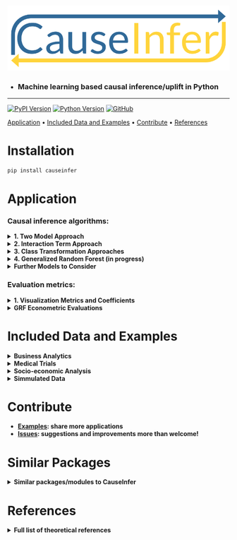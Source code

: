<div align="center">
  <a href="https://github.com/andrewtavis/causeinfer"><img src="https://raw.githubusercontent.com/andrewtavis/causeinfer/master/resources/causeinfer_logo.png"></a>
</div>

- ### Machine learning based causal inference/uplift in Python
------------------------------------------------------

[![PyPI Version](https://badge.fury.io/py/causeinfer.svg)](https://pypi.org/project/causeinfer/)
[![Python Version](https://img.shields.io/badge/python-3.5%20%7C%203.6%20%7C%203.7-blue.svg)](https://pypi.org/project/causeinfer/)
[![GitHub](https://img.shields.io/github/license/andrewtavis/causeinfer.svg)](https://github.com/andrewtavis/causeinfer/blob/master/LICENSE)

[Application](#application) •
[Included Data and Examples](#included-data-and-examples) •
[Contribute](#contribute) •
[References](#references)

# Installation
```bash
pip install causeinfer
```

# Application

<!---
### Standard algorithms: (Once another advanced algorithm is added)
-->

### Causal inference algorithms:
<details><summary><strong>1. Two Model Approach<strong></summary>
<p>

- Separate models for treatment and control groups are trained and combined to derive average treatment effects (Hansotia, 2002).

```python
from causeinfer.standard_algorithms import TwoModel
from sklearn.ensemble import RandomForestClassifier

tm = TwoModel(treatment_model=RandomForestClassifier(),
              control_model=RandomForestClassifier())
tm.fit(X=X_train, y=y_train, w=w_train)

# An array of predictions given a treatment and control model
tm_preds = tm.predict(X=X_test)
# An array of predicted treatment class proabailities given models
tm_probas = tm.predict_proba(X=X_test)
```

</p>
</details>

<details><summary><strong>2. Interaction Term Approach<strong></summary>
<p>

<div align="center">
  <img src="https://raw.githubusercontent.com/andrewtavis/causeinfer/master/resources/interaction_term_data.png" width="720" height="282">
</div>

- An interaction term between treatment and covariates is added to the data to allow for a basic single model application (Lo, 2002).

```python
from causeinfer.standard_algorithms import InteractionTerm
from sklearn.ensemble import RandomForestClassifier

it = InteractionTerm(model=RandomForestClassifier())
it.fit(X=X_train, y=y_train, w=w_train)

# An array of predictions given a treatment and control interaction term
it_preds = it.predict(X=X_test)
# An array of predicted treatment class proabailities given interaction terms
it_probas = it.predict_proba(X=X_test)
```

</p>
</details>

<details><summary><strong>3. Class Transformation Approaches<strong></summary>
<p>

<div align="center">
  <img src="https://raw.githubusercontent.com/andrewtavis/causeinfer/master/resources/new_known_unknown_classes.png" width="720" height="405">
</div>

- Units are categorized into two or four classes to derive treatment effects from favorable class attributes (Lai, 2006; Kane, et al, 2014; Shaar, et al, 2016).

```python
# Binary Class Transformation
from causeinfer.standard_algorithms import BinaryClassTransformation
from sklearn.ensemble import RandomForestClassifier

bct = BinaryClassTransformation(model=RandomForestClassifier(), 
                                regularize=True)
bct.fit(X=X_train, y=y_train, w=w_train)

# An array of predicted proabailities (P(Favorable Class), P(Unfavorable Class))
bct_probas = bct.predict_proba(X=X_test)
```

```python
# Quaternary Class Transformation
from causeinfer.standard_algorithms import QuaternaryClassTransformation
from sklearn.ensemble import RandomForestClassifier

qct = QuaternaryClassTransformation(model=RandomForestClassifier(), 
                                    regularize=True)
qct.fit(X=X_train, y=y_train, w=w_train)

# An array of predicted proabailities (P(Favorable Class), P(Unfavorable Class))
qct_probas = qct.predict_proba(X=X_test)
```

</p>
</details>

<!---
### Advanced algorithms: (Once another advanced algorithm is added)
-->

<details><summary><strong>4. Generalized Random Forest (in progress)<strong></summary>
<p>

- A wrapper application of honest causalaity based splitting random forests - via the R/C++ [grf](https://github.com/grf-labs/grf) (Athey, Tibshirani, and Wager, 2019).

```python
# Example code in progress
```

</p>
</details>

<details><summary><strong>Further Models to Consider<strong></summary>
<p>

- Under consideration for inclusion in CauseInfer:
  - Reflective and Pessimistic Uplift - Shaar, et al (2016)
  - The X-Learner - Kunzel, et al (2019)
  - The R-Learner - Nie and Wager (2017)
  - Double Machine Learning - Chernozhukov, et al (2018)
  - Information Theory Trees/Forests - Soltys, et al (2015)

</p>
</details>

### Evaluation metrics:
<details><summary><strong>1. Visualization Metrics and Coefficients<strong></summary>
<p>

- Comparisons across stratefied, ordered treatment response groups are used to derive model efficiency.

```python
fig, (ax1, ax2) = plt.subplots(ncols=2, sharey=False, figsize=(20,5))

plot_cum_effect(df=df_eval, n=100, model_pred_cols=model_pred_cols, percent_of_pop=False, 
                outcome_col='y_test', treatment_col='w_test', random_seed=42, 
                figsize=(10,5), fontsize=20, axis=ax1, legend_metrics=False)

plot_qini(df=df_eval, n=100, model_pred_cols=model_pred_cols, percent_of_pop=True,
          outcome_col='y_test', treatment_col='w_test', normalize=True, random_seed=42, 
          figsize=None, fontsize=20, axis=ax2, legend_metrics=True)
```
<div align="center">
  <img src="https://raw.githubusercontent.com/andrewtavis/causeinfer/master/resources/visual_evaluation_output.png" width="972" height="289">
</div>

</p>
</details>

<details><summary><strong>GRF Econometric Evaluations<strong></summary>
<p>

- Confidence intervals are created using GRF's honesty based, Gaussian assymptotic forest summations.

```python
# Example code in progress
```

</p>
</details>

# Included Data and Examples
<details><summary><strong>Business Analytics<strong></summary>
<p>

- [Hillstrom Email Marketing](https://blog.minethatdata.com/2008/03/minethatdata-e-mail-analytics-and-data.html)
  - Is directly downloaded and formatted with CauseInfer [(see script)](https://github.com/andrewtavis/causeinfer/blob/master/causeinfer/data/hillstrom.py).
  - [Example notebook](https://github.com/andrewtavis/causeinfer/blob/master/examples/marketing_hilstrom.ipynb) (in progress).
```python
from causeinfer.data import hillstrom
hillstrom.download_hillstrom()
data_hillstrom = hillstrom.load_hillstrom(user_file_path="datasets/hillstrom.csv",
                                          format_covariates=True, 
                                          normalize=True)

df = pd.DataFrame(data_hillstrom["dataset_full"], 
                  columns=data_hillstrom["dataset_full_names"])
```

- [Criterio Uplift](https://ailab.criteo.com/criteo-uplift-prediction-dataset/)
  - Download and formatting script in progress.
  - Example notebook to follow.

</p>
</details>

<details><summary><strong>Medical Trials<strong></summary>
<p>

- [Mayo Clinic PBC](https://www.mayo.edu/research/documents/pbchtml/DOC-10027635)
  - Is directly downloaded and formatted with CauseInfer [(see script)](https://github.com/andrewtavis/causeinfer/blob/master/causeinfer/data/mayo_pbc.py).
  - [Example notebook](https://github.com/andrewtavis/causeinfer/blob/master/examples/medical_mayo_pbc.ipynb) (in progress).
```python
from causeinfer.data import mayo_pbc
mayo_pbc.download_mayo_pbc()
data_mayo_pbc = mayo_pbc.load_mayo_pbc(user_file_path="datasets/mayo_pbc.text",
                                       format_covariates=True, 
                                       normalize=True)

df = pd.DataFrame(data_mayo_pbc["dataset_full"], 
                  columns=data_mayo_pbc["dataset_full_names"])
```

- [Pintilie Tamoxifen](https://onlinelibrary.wiley.com/doi/book/10.1002/9780470870709)
  - Accompanied the linked text, but is now unavailable. It is provided in the [datasets directory](https://github.com/andrewtavis/causeinfer/tree/master/causeinfer/data/datasets) for direct download.
  - Formatting script in progress.
  - Example notebook to follow.

</p>
</details>

<details><summary><strong>Socio-economic Analysis<strong></summary>
<p>

- [CMF Microfinance](https://www.aeaweb.org/articles?id=10.1257/app.20130533)
  - Accompanied the linked text, but is now unavailable. It is provided in the [datasets directory](https://github.com/andrewtavis/causeinfer/tree/master/causeinfer/data/datasets) for direct download.
  - Is formatted with CauseInfer [(see script)](https://github.com/andrewtavis/causeinfer/blob/master/causeinfer/data/cmf_microfinance.py).
  - [Example notebook](https://github.com/andrewtavis/causeinfer/blob/master/examples/socio_econ_cmf_micro.ipynb) (in progress).
```python
from causeinfer.data import cmf_micro
data_cmf_micro = cmf_micro.load_cmf_micro(user_file_path="datasets/cmf_micro",
                                          format_covariates=True, 
                                          normalize=True)

df = pd.DataFrame(data_cmf_micro["dataset_full"], 
                  columns=data_cmf_micro["dataset_full_names"])
```

- [Lalonde Job Training](https://users.nber.org/~rdehejia/data/.nswdata2.html)
  - Download and formatting script in progress.
  - Example notebook to follow.

</p>
</details>

<details><summary><strong>Simmulated Data<strong></summary>
<p>

- Work is currently being done to add a data generator, thus allowing for theoretical tests with known treatmet effects. 
- Example notebook to follow.

</p>
</details>

# Contribute
- [Examples](https://github.com/andrewtavis/causeinfer/tree/master/examples): share more applications
- [Issues](https://github.com/andrewtavis/causeinfer/issues?): suggestions and improvements more than welcome!

# Similar Packages
<details><summary><strong>Similar packages/modules to CauseInfer<strong></summary>
<p>

<strong>Python</strong>

- https://github.com/uber/causalml
- https://github.com/Minyus/causallift
- https://github.com/jszymon/uplift_sklearn
- https://github.com/duketemon/pyuplift
- https://github.com/microsoft/EconML
- https://github.com/Microsoft/dowhy
- https://github.com/wayfair/pylift/

<strong>Other Languages</strong>

- https://github.com/grf-labs/grf (R/C++)
- [https://github.com/soerenkuenzel/causalToolbox/X-Learner](https://github.com/soerenkuenzel/causalToolbox/blob/a06d81d74f4d575a8b34dc6b718db2778cfa0be9/R/XRF.R) (R/C++)
- https://github.com/xnie/rlearner (R)

</p>
</details>

# References
<details><summary><strong>Full list of theoretical references<strong></summary>
<p>

<strong>Big Data and Machine Learning</strong> 

- Athey, S. (2017). Beyond prediction: Using big data for policy problems. Science, Vol. 355, No. 6324, February 3, 2017, pp. 483-485.
- Athey, S. & Imbens, G. (2015). Machine Learning Methods for Estimating Heterogeneous Causal Effects. Draft version submitted April 5th, 2015, arXiv:1504.01132v1, pp. 1-25.
- Athey, S. & Imbens, G. (2019). Machine Learning Methods That Economists Should Know About. Annual Review of Economics, Vol. 11, August 2019, pp. 685-725.
- Chernozhukov, V. et al. (2018). Double/debiased machine learning for treatment and structural parameters. The Econometrics Journal, Vol. 21, No. 1, February 1, 2018, pp. C1–C68.
- Mullainathan, S. & Spiess, J. (2017). Machine Learning: An Applied Econometric Approach. Journal of Economic Perspectives, Vol. 31, No. 2, Spring 2017, pp. 87-106.

<strong>Causal Inference</strong> 

- Athey, S. & Imbens, G. (2017). The State of Applied Econometrics: Causality and Policy Evaluation. Journal of Economic Perspectives, Vol. 31, No. 2, Spring 2017, pp. 3-32.
- Athey, S.,  Tibshirani, J. & Wager, S. (2019) Generalized random forests. The Annals of Statistics, Vol. 47, No. 2 (2019), pp. 1148-1178.
- Athey, S. & Wager, S. (2019). Efficient Policy Learning. Draft version submitted on 9 Feb 2017, last revised 16 Sep 2019, arXiv:1702.02896v5, pp. 1-10.
- Banerjee, A, et al. (2015) The Miracle of Microfinance? Evidence from a Randomized Evaluation. American Economic Journal: Applied Economics, Vol. 7, No. 1, January 1, 2015, pp. 22-53.
- Ding, P. & Li, F. (2018). Causal Inference: A Missing Data Perspective. Statistical Science, Vol. 33, No. 2, 2018, pp. 214-237.
- Farrell, M., Liang, T. & Misra S. (2018). Deep Neural Networks for Estimation and Inference: Application to Causal Effects and Other Semiparametric Estimands. Draft version submitted December 2018, arXiv:1809.09953, pp. 1-54.
- Gutierrez, P. & Gérardy, JY. (2016). Causal Inference and Uplift Modeling: A review of the literature. JMLR: Workshop and Conference Proceedings 67, 2016, pp. 1–14.
- Hitsch, G J. & Misra, S. (2018). Heterogeneous Treatment Effects and Optimal Targeting Policy Evaluation. January 28, 2018, Available at SSRN: ssrn.com/abstract=3111957 or dx.doi.org/10.2139/ssrn.3111957, pp. 1-64. 
- Powers, S. et al. (2018). Some methods for heterogeneous treatment effect estimation in high dimensions. Statistics in Medicine, Vol. 37, No. 11, May 20, 2018, pp. 1767-1787.
- Rosenbaum, P. & Rubin, D. (1983). The central role of the propensity score in observational studies for causal effects. Biometrika, Vol. 70, pp. 41-55.
- Sekhon, J. (2007). The Neyman-Rubin Model of Causal Inference and Estimation via Matching Methods. The Oxford Handbook of Political Methodology, Winter 2017, pp. 1-46.
- Wager, S. & Athey, S. (2018). Estimation and Inference of Heterogeneous Treatment Effects using Random Forests. Journal of the American Statistical Association, Vol. 113, 2018 - Issue 523, pp. 1228-1242.

<strong>Uplift</strong> 

- Devriendt, F. et al. (2018). A Literature Survey and Experimental Evaluation of the State-of-the-Art in Uplift Modeling: A Stepping Stone Toward the Development of Prescriptive Analytics. Big Data, Vol. 6, No. 1, March 1, 2018, pp. 1-29. Codes found at: data-lab.be/downloads.php.
- Hansotia, B. & Rukstales, B. (2002). Incremental value modeling. Journal of Interactive Marketing, Vol. 16, No. 3, Summer 2002, pp. 35-46.
- Haupt, J., Jacob, D., Gubela, R. & Lessmann, S. (2019). Affordable Uplift: Supervised Randomization in Controlled Experiments. Draft version submitted on October 1, 2019, arXiv:1910.00393v1, pp. 1-15.
- Jaroszewicz, S. & Rzepakowski, P. (2014). Uplift modeling with survival data. Workshop on Health Informatics (HI-KDD) New York City, August 2014, pp. 1-8. 
- Jaśkowski, M. & Jaroszewicz, S. (2012). Uplift modeling for clinical trial data. In: ICML, 2012, Workshop on machine learning for clinical data analysis. Edinburgh, Scotland, June 2012, 1-8.
- Kane, K.,  Lo, VSY. & Zheng, J. (2014). Mining for the truly responsive customers and prospects using true-lift modeling: Comparison of new and existing methods. Journal of Marketing Analytics, Vol. 2, No. 4, December 2014, pp 218–238.
- Lai, L.Y.-T. (2006). Influential marketing: A new direct marketing strategy addressing the existence of voluntary buyers. Master of Science thesis, Simon Fraser University School of Computing Science, Burnaby, BC, Canada, pp. 1-68.
- Lo, VSY. (2002). The true lift model: a novel data mining approach to response modeling in database marketing. SIGKDD Explor 4(2), pp. 78–86.
- Lo, VSY. & Pachamanova, D. (2016). From predictive uplift modeling to prescriptive uplift analytics: A practical approach to treatment optimization while accounting for estimation risk. Journal of Marketing Analytics Vol. 3, No. 2, pp. 79–95.
- Radcliffe N.J. & Surry, P.D. (1999). Differential response analysis: Modeling true response by isolating the effect of a single action. In Proceedings of Credit Scoring and Credit Control VI. Credit Research Centre, University of Edinburgh Management School.
- Radcliffe N.J. & Surry, P.D. (2011). Real-World Uplift Modelling with Significance-Based Uplift Trees. Technical Report TR-2011-1, Stochastic Solutions, 2011, pp. 1-33. 
- Rzepakowski, P. & Jaroszewicz, S. (2012). Decision trees for uplift modeling with single and multiple treatments. Knowledge and Information Systems, Vol. 32, pp. 303–327.
- Rzepakowski, P. & Jaroszewicz, S. (2012). Uplift modeling in direct marketing. Journal of Telecommunications and Information Technology, Vol. 2, 2012, pp. 43–50.
- Rudaś, K. & Jaroszewicz, S. (2018). Linear regression for uplift modeling. Data Mining and Knowledge Discovery, Vol. 32, No. 5, September 2018, pp. 1275–1305.
- Shaar, A., Abdessalem, T. and Segard, O (2016). “Pessimistic Uplift Modeling”. ACM SIGKDD, August 2016, San Francisco, California, USA.
- Sołtys, M., Jaroszewicz, S. & Rzepakowski, P. (2015). Ensemble methods for uplift modeling. Data Mining and Knowledge Discovery, Vol. 29, No. 6, November 2015,  pp. 1531–1559.

</p>
</details>
